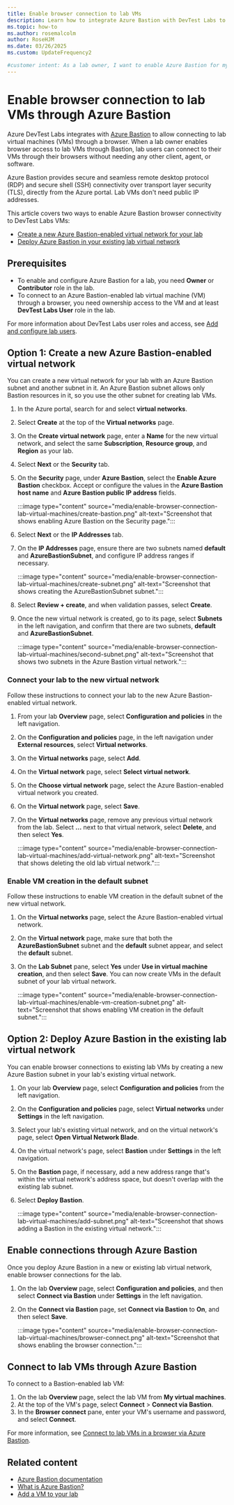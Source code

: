 ```yaml
---
title: Enable browser connection to lab VMs
description: Learn how to integrate Azure Bastion with DevTest Labs to enable accessing lab virtual machines (VMs) through a browser.
ms.topic: how-to
ms.author: rosemalcolm
author: RoseHJM
ms.date: 03/26/2025
ms.custom: UpdateFrequency2

#customer intent: As a lab owner, I want to enable Azure Bastion for my lab virtual network so lab users can connect to their VMs through their browsers.
---
```


# Enable browser connection to lab VMs through Azure Bastion

Azure DevTest Labs integrates with [Azure Bastion](/azure/bastion/index) to allow connecting to lab virtual machines (VMs) through a browser. When a lab owner enables browser access to lab VMs through Bastion, lab users can connect to their VMs through their browsers without needing any other client, agent, or software.

Azure Bastion provides secure and seamless remote desktop protocol (RDP) and secure shell (SSH) connectivity over transport layer security (TLS), directly from the Azure portal. Lab VMs don't need public IP addresses.

This article covers two ways to enable Azure Bastion browser connectivity to DevTest Labs VMs:

- [Create a new Azure Bastion-enabled virtual network for your lab](#option-1-create-a-new-azure-bastion-enabled-virtual-network)
- [Deploy Azure Bastion in your existing lab virtual network](#option-2-deploy-azure-bastion-in-the-existing-lab-virtual-network)

## Prerequisites

- To enable and configure Azure Bastion for a lab, you need **Owner** or **Contributor** role in the lab.
- To connect to an Azure Bastion-enabled lab virtual machine (VM) through a browser, you need ownership access to the VM and at least **DevTest Labs User** role in the lab.

For more information about DevTest Labs user roles and access, see [Add and configure lab users](devtest-lab-add-devtest-user.md).

## Option 1: Create a new Azure Bastion-enabled virtual network

You can create a new virtual network for your lab with an Azure Bastion subnet and another subnet in it. An Azure Bastion subnet allows only Bastion resources in it, so you use the other subnet for creating lab VMs.

1. In the Azure portal, search for and select **virtual networks**.
1. Select **Create** at the top of the **Virtual networks** page.
1. On the **Create virtual network** page, enter a **Name** for the new virtual network, and select the same **Subscription**, **Resource group**, and **Region** as your lab.
1. Select **Next** or the **Security** tab.
1. On the **Security** page, under **Azure Bastion**, select the **Enable Azure Bastion** checkbox. Accept or configure the values in the **Azure Bastion host name** and **Azure Bastion public IP address** fields.

   :::image type="content" source="media/enable-browser-connection-lab-virtual-machines/create-bastion.png" alt-text="Screenshot that shows enabling Azure Bastion on the Security page.":::

1. Select **Next** or the **IP Addresses** tab.
1. On the **IP Addresses** page, ensure there are two subnets named **default** and **AzureBastionSubnet**, and configure IP address ranges if necessary.

   :::image type="content" source="media/enable-browser-connection-lab-virtual-machines/create-subnet.png" alt-text="Screenshot that shows creating the AzureBastionSubnet subnet.":::

1. Select **Review + create**, and when validation passes, select **Create**.
1. Once the new virtual network is created, go to its page, select **Subnets** in the left navigation, and confirm that there are two subnets, **default** and **AzureBastionSubnet**.

   :::image type="content" source="media/enable-browser-connection-lab-virtual-machines/second-subnet.png" alt-text="Screenshot that shows two subnets in the Azure Bastion virtual network.":::

### Connect your lab to the new virtual network

Follow these instructions to connect your lab to the new Azure Bastion-enabled virtual network.

1. From your lab **Overview** page, select **Configuration and policies** in the left navigation.
1. On the **Configuration and policies** page, in the left navigation under **External resources**, select **Virtual networks**.
1. On the **Virtual networks** page, select **Add**.
1. On the **Virtual network** page, select **Select virtual network**.
1. On the **Choose virtual network** page, select the Azure Bastion-enabled virtual network you created.
1. On the **Virtual network** page, select **Save**.
1. On the **Virtual networks** page, remove any previous virtual network from the lab. Select **...** next to that virtual network, select **Delete**, and then select **Yes**. 

   :::image type="content" source="media/enable-browser-connection-lab-virtual-machines/add-virtual-network.png" alt-text="Screenshot that shows deleting the old lab virtual network.":::

### Enable VM creation in the default subnet

Follow these instructions to enable VM creation in the default subnet of the new virtual network.

1. On the **Virtual networks** page, select the Azure Bastion-enabled virtual network.
1. On the **Virtual network** page, make sure that both the **AzureBastionSubnet** subnet and the **default** subnet appear, and select the **default** subnet.
1. On the **Lab Subnet** pane, select **Yes** under **Use in virtual machine creation**, and then select **Save**. You can now create VMs in the default subnet of your lab virtual network.

   :::image type="content" source="media/enable-browser-connection-lab-virtual-machines/enable-vm-creation-subnet.png" alt-text="Screenshot that shows enabling VM creation in the default subnet.":::

## Option 2: Deploy Azure Bastion in the existing lab virtual network

You can enable browser connections to existing lab VMs by creating a new Azure Bastion subnet in your lab's existing virtual network.

1. On your lab **Overview** page, select **Configuration and policies** from the left navigation.
1. On the **Configuration and policies** page, select **Virtual networks** under **Settings** in the left navigation.
1. Select your lab's existing virtual network, and on the virtual network's page, select **Open Virtual Network Blade**.
1. On the virtual network's page, select **Bastion** under **Settings** in the left navigation.
1. On the **Bastion** page, if necessary, add a new address range that's within the virtual network's address space, but doesn't overlap with the existing lab subnet.
1. Select **Deploy Bastion**.

   :::image type="content" source="media/enable-browser-connection-lab-virtual-machines/add-subnet.png" alt-text="Screenshot that shows adding a Bastion in the existing virtual network.":::

## Enable connections through Azure Bastion

Once you deploy Azure Bastion in a new or existing lab virtual network, enable browser connections for the lab.

1. On the lab **Overview** page, select **Configuration and policies**, and then select **Connect via Bastion** under **Settings** in the left navigation.
1. On the **Connect via Bastion** page, set **Connect via Bastion** to **On**, and then select **Save**.

   :::image type="content" source="media/enable-browser-connection-lab-virtual-machines/browser-connect.png" alt-text="Screenshot that shows enabling the browser connection.":::

## Connect to lab VMs through Azure Bastion

To connect to a Bastion-enabled lab VM:

1. On the lab **Overview** page, select the lab VM from **My virtual machines**.
1. At the top of the VM's page, select **Connect** > **Connect via Bastion**.
1. In the **Browser connect** pane, enter your VM's username and password, and select **Connect**.

For more information, see [Connect to lab VMs in a browser via Azure Bastion](connect-virtual-machine-through-browser.md).

## Related content

- [Azure Bastion documentation](/azure/bastion/index)
- [What is Azure Bastion?](/azure/bastion/bastion-overview)
- [Add a VM to your lab](devtest-lab-add-vm.md)
